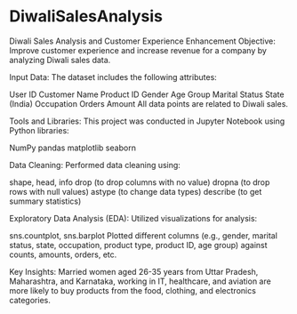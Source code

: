 # DiwaliSalesAnalysis
Diwali Sales Analysis and Customer Experience Enhancement
Objective:
Improve customer experience and increase revenue for a company by analyzing Diwali sales data.

Input Data:
The dataset includes the following attributes:

User ID
Customer Name
Product ID
Gender
Age Group
Marital Status
State (India)
Occupation
Orders
Amount
All data points are related to Diwali sales.

Tools and Libraries:
This project was conducted in Jupyter Notebook using Python libraries:

NumPy
pandas
matplotlib
seaborn

Data Cleaning:
Performed data cleaning using:

shape, head, info
drop (to drop columns with no value)
dropna (to drop rows with null values)
astype (to change data types)
describe (to get summary statistics)

Exploratory Data Analysis (EDA):
Utilized visualizations for analysis:

sns.countplot, sns.barplot
Plotted different columns (e.g., gender, marital status, state, occupation, product type, product ID, age group) against counts, amounts, orders, etc.

Key Insights:
Married women aged 26-35 years from Uttar Pradesh, Maharashtra, and Karnataka, working in IT, healthcare, and aviation are more likely to buy products from the food, clothing, and electronics categories.
